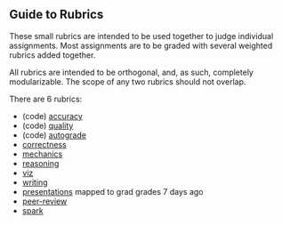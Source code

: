 ## Guide to Rubrics ##

These small rubrics are intended to be used together to judge individual assignments. Most assignments are to be graded with several weighted rubrics added together.

All rubrics are intended to be orthogonal, and, as such, completely modularizable. The scope of any two rubrics should not overlap.

There are 6 rubrics:

- (code) [accuracy](rubric_accuracy.md)
- (code) [quality](rubric_quality.md)
- (code) [autograde](rubric_autograde.md)
- [correctness](rubric_correctness.md)
- [mechanics](rubric_mech.md)
- [reasoning](rubric_reasoning.md)	
- [viz](rubric_viz.md)
- [writing](rubric_writing.md)
- [presentations](rubric_presentations.md)	mapped to grad grades	7 days ago
- [peer-review](rubric_peer-review.md)	
- [spark](rubric_spark.md)	
